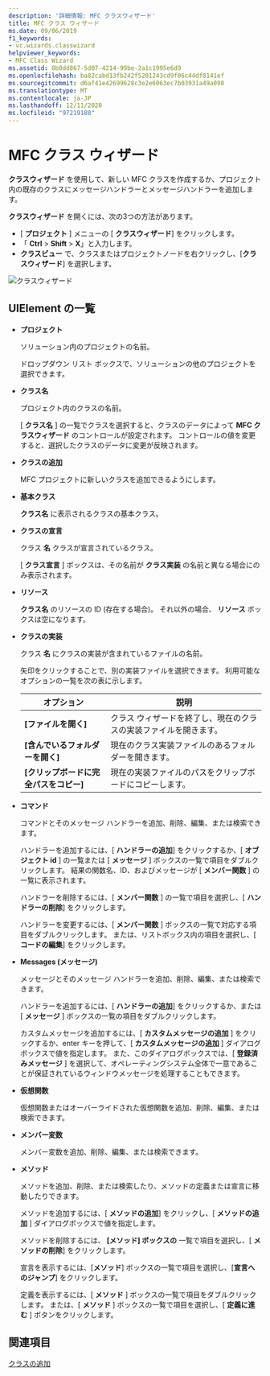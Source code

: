 ```yaml
---
description: '詳細情報: MFC クラスウィザード'
title: MFC クラス ウィザード
ms.date: 09/06/2019
f1_keywords:
- vc.wizards.classwizard
helpviewer_keywords:
- MFC Class Wizard
ms.assetid: 8b0dd867-5d07-4214-99be-2a1c1995e6d9
ms.openlocfilehash: ba82cabd13fb242f5201243cd9f06c44df8141ef
ms.sourcegitcommit: d6af41e42699628c3e2e6063ec7b03931a49a098
ms.translationtype: MT
ms.contentlocale: ja-JP
ms.lasthandoff: 12/11/2020
ms.locfileid: "97219188"
---
```

# <a name="mfc-class-wizard"></a>MFC クラス ウィザード

**クラスウィザード** を使用して、新しい MFC クラスを作成するか、プロジェクト内の既存のクラスにメッセージハンドラーとメッセージハンドラーを追加します。

**クラスウィザード** を開くには、次の3つの方法があります。

- [ **プロジェクト** ] メニューの [ **クラスウィザード**] をクリックします。
- 「 **Ctrl**  >  **Shift**  >  **X**」と入力します。
- **クラスビュー** で、クラスまたはプロジェクトノードを右クリックし、[**クラスウィザード**] を選択します。

![クラスウィザード](media/class-wizard.png "MFC クラス ウィザード")

## <a name="uielement-list"></a>UIElement の一覧

- **プロジェクト**

   ソリューション内のプロジェクトの名前。

   ドロップダウン リスト ボックスで、ソリューションの他のプロジェクトを選択できます。

- **クラス名**

   プロジェクト内のクラスの名前。

   [ **クラス名** ] の一覧でクラスを選択すると、クラスのデータによって **MFC クラスウィザード** のコントロールが設定されます。 コントロールの値を変更すると、選択したクラスのデータに変更が反映されます。

- **クラスの追加**

   MFC プロジェクトに新しいクラスを追加できるようにします。

- **基本クラス**

   **クラス名** に表示されるクラスの基本クラス。

- **クラスの宣言**

   クラス **名** クラスが宣言されているクラス。

   [ **クラス宣言** ] ボックスは、その名前が **クラス実装** の名前と異なる場合にのみ表示されます。

- **リソース**

   **クラス名** のリソースの ID (存在する場合)。 それ以外の場合、 **リソース** ボックスは空になります。

- **クラスの実装**

   クラス **名** にクラスの実装が含まれているファイルの名前。

   矢印をクリックすることで、別の実装ファイルを選択できます。 利用可能なオプションの一覧を次の表に示します。

   |オプション|説明|
   |------------|-----------------|
   |**[ファイルを開く]**|クラス ウィザードを終了し、現在のクラスの実装ファイルを開きます。|
   |**[含んでいるフォルダーを開く]**|現在のクラス実装ファイルのあるフォルダーを開きます。|
   |**[クリップボードに完全パスをコピー]**|現在の実装ファイルのパスをクリップボードにコピーします。|

- **コマンド**

   コマンドとそのメッセージ ハンドラーを追加、削除、編集、または検索できます。

   ハンドラーを追加するには、[ **ハンドラーの追加**] をクリックするか、[ **オブジェクト id** ] の一覧または [ **メッセージ** ] ボックスの一覧で項目をダブルクリックします。 結果の関数名、ID、およびメッセージが [ **メンバー関数** ] の一覧に表示されます。

   ハンドラーを削除するには、[ **メンバー関数** ] の一覧で項目を選択し、[ **ハンドラーの削除**] をクリックします。

   ハンドラーを変更するには、[ **メンバー関数** ] ボックスの一覧で対応する項目をダブルクリックします。 または、リストボックス内の項目を選択し、[ **コードの編集**] をクリックします。

- **Messages (メッセージ)**

   メッセージとそのメッセージ ハンドラーを追加、削除、編集、または検索できます。

   ハンドラーを追加するには、[ **ハンドラーの追加**] をクリックするか、または [ **メッセージ** ] ボックスの一覧の項目をダブルクリックします。

   カスタムメッセージを追加するには、[ **カスタムメッセージの追加** ] をクリックするか、enter キーを押して、[ **カスタムメッセージの追加** ] ダイアログボックスで値を指定します。 また、このダイアログボックスでは、[ **登録済みメッセージ** ] を選択して、オペレーティングシステム全体で一意であることが保証されているウィンドウメッセージを処理することもできます。

- **仮想関数**

   仮想関数またはオーバーライドされた仮想関数を追加、削除、編集、または検索できます。

- **メンバー変数**

   メンバー変数を追加、削除、編集、または検索できます。

- **メソッド**

   メソッドを追加、削除、または検索したり、メソッドの定義または宣言に移動したりできます。

   メソッドを追加するには、[ **メソッドの追加**] をクリックし、[ **メソッドの追加** ] ダイアログボックスで値を指定します。

   メソッドを削除するには、 **[メソッド] ボックスの** 一覧で項目を選択し、[ **メソッドの削除**] をクリックします。

   宣言を表示するには、[**メソッド**] ボックスの一覧で項目を選択し、[**宣言へのジャンプ**] をクリックします。

   定義を表示するには、[ **メソッド** ] ボックスの一覧で項目をダブルクリックします。 または、[ **メソッド** ] ボックスの一覧で項目を選択し、[ **定義に進む** ] ボタンをクリックします。

## <a name="see-also"></a>関連項目

[クラスの追加](../../ide/adding-a-class-visual-cpp.md)
